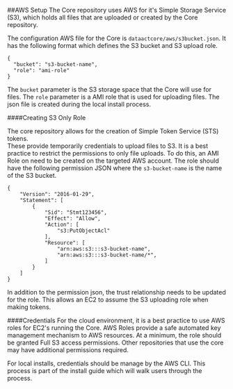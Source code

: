 ##AWS Setup
The Core repository uses AWS for it's Simple Storage Service (S3), which
holds all files that are uploaded or created by the Core repository.

The configuration AWS file for the Core is `dataactcore/aws/s3bucket.json`.
It has the following format which defines the S3 bucket and S3 upload role.

```
{
  "bucket": "s3-bucket-name",
  "role": "ami-role"
}
```

The `bucket` parameter is the S3 storage space that the Core will use for files. The `role`
parameter is a AMI role that is used for uploading files.  The json file is created
during the local install process.

####Creating S3 Only Role

The core repository allows for the creation of Simple Token Service (STS) tokens.  
These provide temporarily credentials to upload files to S3.  It is a best practice
to restrict the permissions to only file uploads. To do this, an  AMI Role on
need to be created on the targeted AWS account. The role should have the following
permission JSON where the `s3-bucket-name` is the name of the S3 bucket.  

```
{
    "Version": "2016-01-29",
    "Statement": [
        {
            "Sid": "Stmt123456",
            "Effect": "Allow",
            "Action": [
                "s3:PutObjectAcl"
            ],
            "Resource": [
                "arn:aws:s3:::s3-bucket-name",
                "arn:aws:s3:::s3-bucket-name/*",
            ]
        }
    ]
}
```

In addition to the permission json, the trust relationship needs to be updated
for the role. This allows an EC2 to assume the S3 uploading role when making
tokens.

####Credentials
For the cloud environment, it is a best practice to use AWS roles for EC2's
running the Core. AWS Roles provide a safe automated key management mechanism
to AWS resources. At a minimum, the role should be granted Full S3 access
permissions. Other repositories that use the core may have additional permissions
required.  

For local installs, credentials should be manage by the AWS CLI. This
process is part of the install guide which will walk users through the process.
